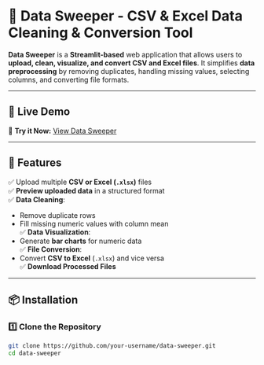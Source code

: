 # 🚀 Data Sweeper - CSV & Excel Data Cleaning & Conversion Tool

**Data Sweeper** is a **Streamlit-based** web application that allows users to **upload, clean, visualize, and convert CSV and Excel files**. It simplifies **data preprocessing** by removing duplicates, handling missing values, selecting columns, and converting file formats.

---

## 🔗 **Live Demo**
🚀 **Try it Now:** [View Data Sweeper](https://mohsin-ali897-streamlit-pdf-to-csv-convertor-main-t2vnkp.streamlit.app/)  

---

## 🎯 **Features**
✅ Upload multiple **CSV or Excel (`.xlsx`)** files  
✅ **Preview uploaded data** in a structured format  
✅ **Data Cleaning**:
   - Remove duplicate rows
   - Fill missing numeric values with column mean  
✅ **Data Visualization**:
   - Generate **bar charts** for numeric data  
✅ **File Conversion**:
   - Convert **CSV to Excel** (`.xlsx`) and vice versa  
✅ **Download Processed Files**  

---

## 📦 **Installation**
### 1️⃣ **Clone the Repository**
```bash
git clone https://github.com/your-username/data-sweeper.git
cd data-sweeper

